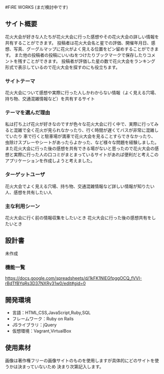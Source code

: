 #FiRE WORKS (まだ検討中です)

## サイト概要
花火大会が好きな人たちが花火大会に行った感想やその花火大会の詳しい情報を共有することができます。
投稿者は花火大会名と星での評価、開催年月日、感想、写真、グーグルマップに花火がよく見える位置をピン留めすることができます。
また他の投稿者の投稿にいいねをつけたりブックマークで保存したりコメントを残すことができます。
投稿者が評価した星の数で花火大会をランキング形式で表示しているので花火大会を探すのにも役立ちます。


### サイトテーマ
花火大会について感想や実際に行った人しかわからない情報（よく見える穴場、持ち物、交通混雑情報など）を共有するサイト

### テーマを選んだ理由
私は打ち上げ花火が好きなのですが色々な花火大会に行く中で、実際に行ってみると混雑で全く花火が見られなかったり、行く時間が遅くてバスが非常に混雑していたり
車で行くと駐車場が満車で花火大会を見ることすらできなかったり、虫除けスプレーやシートがあったらよかった、など様々な問題を経験しました。
また花火大会に行った後の感想を共有できる場がないと思ったので花火大会の感想と実際に行った人の口コミがまとまっているサイトがあれば便利だと考えこのアプリケーションを作成しようと考えました。

### ターゲットユーザ
花火大会でよく見える穴場、持ち物、交通混雑情報など詳しい情報が知りたい人、感想を共有したい人

### 主な利用シーン
花火大会に行く前の情報収集をしたいとき
花火大会に行った後の感想共有をしたいとき

## 設計書
未作成

### 機能一覧
<https://docs.google.com/spreadsheets/d/1kFK1NlEGfpggOCQ_fVVI-rBdTfBYqRs3D37NXRy31w0/edit#gid=0>

## 開発環境
- 言語：HTML,CSS,JavaScript,Ruby,SQL
- フレームワーク：Ruby on Rails
- JSライブラリ：jQuery
- 仮想環境：Vagrant,VirtualBox

## 使用素材
画像は著作権フリーの画像サイトのものを使用しますが具体的にどのサイトを使うかは決まっていないため
決まり次第記入します。